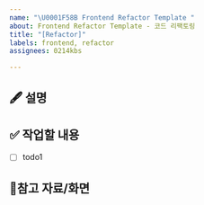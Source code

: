```yaml
---
name: "\U0001F58B️ Frontend Refactor Template "
about: Frontend Refactor Template - 코드 리팩토링
title: "[Refactor]"
labels: frontend, refactor
assignees: 0214kbs

---
```


## 🖋️ 설명

## ✅ 작업할 내용
- [ ] todo1

## 📱참고 자료/화면
